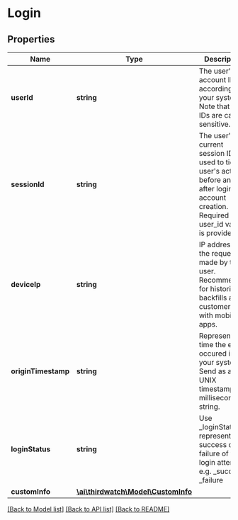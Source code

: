 # Login

## Properties
Name | Type | Description | Notes
------------ | ------------- | ------------- | -------------
**userId** | **string** | The user&#39;s account ID according to your systems. Note that user IDs are case sensitive. | [optional] 
**sessionId** | **string** | The user&#39;s current session ID, used to tie a user&#39;s action before and after login or account creation. Required if no user_id values is provided. | [optional] 
**deviceIp** | **string** | IP address of the request made by the user. Recommended for historical backfills and customers with mobile apps. | [optional] 
**originTimestamp** | **string** | Represents the time the event occured in your system. Send as a UNIX timestamp in milliseconds in string. | [optional] 
**loginStatus** | **string** | Use _loginStatus to represent the success or failure of the login attempt. e.g. _success, _failure | [optional] 
**customInfo** | [**\ai\thirdwatch\Model\CustomInfo**](CustomInfo.md) |  | [optional] 

[[Back to Model list]](../README.md#documentation-for-models) [[Back to API list]](../README.md#documentation-for-api-endpoints) [[Back to README]](../README.md)


